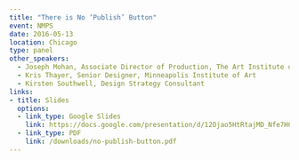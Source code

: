 ```yaml
---
title: "There is No ‘Publish’ Button"
event: NMPS
date: 2016-05-13
location: Chicago
type: panel
other_speakers:
  - Joseph Mohan, Associate Director of Production, The Art Institute of Chicago
  - Kris Thayer, Senior Designer, Minneapolis Institute of Art 
  - Kirsten Southwell, Design Strategy Consultant 
links:
- title: Slides
  options:
  - link_type: Google Slides
    link: https://docs.google.com/presentation/d/12Ojao5HtRtajMD_Nfe7HCg3LA-QlmfVItxK7i-akbiY/edit?usp=sharing
  - link_type: PDF
    link: /downloads/no-publish-button.pdf
---
```


